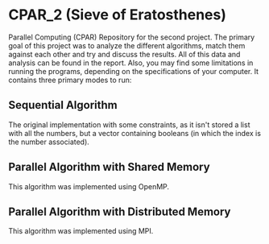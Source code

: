# CPAR_2 (Sieve of Eratosthenes)
Parallel Computing (CPAR) Repository for the second project. The primary goal of this project was to analyze the different algorithms, match them against each other and try and discuss the results. All of this data and analysis can be found in the report. Also, you may find some limitations in running the programs, depending on the specifications of your computer. It contains three primary modes to run:

## Sequential Algorithm
The original implementation with some constraints, as it isn't stored a list with all the numbers, but a vector containing booleans (in which the index is the number associated). 

## Parallel Algorithm with Shared Memory
This algorithm was implemented using OpenMP.

## Parallel Algorithm with Distributed Memory
This algorithm was implemented using MPI.
